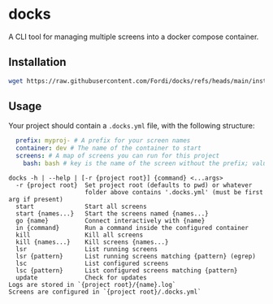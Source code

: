 # docks

A CLI tool for managing multiple screens into a docker compose container.

## Installation

```bash
wget https://raw.githubusercontent.com/Fordi/docks/refs/heads/main/install.sh -O- | bash
```

## Usage

Your project should contain a `.docks.yml` file, with the following structure:

```yaml
  prefix: myproj- # A prefix for your screen names
  container: dev # The name of the container to start
  screens: # A map of screens you can run for this project
    bash: bash # key is the name of the screen without the prefix; value is the command to run
```

```text
docks -h | --help | [-r {project root}] {command} <...args>
  -r {project root}  Set project root (defaults to pwd) or whatever
                     folder above contains '.docks.yml' (must be first arg if present)
  start              Start all screens
  start {names...}   Start the screens named {names...}
  go {name}          Connect interactively with {name}
  in {command}       Run a command inside the configured container
  kill               Kill all screens
  kill {names...}    Kill screens {names...}
  lsr                List running screens
  lsr {pattern}      List running screens matching {pattern} (egrep)
  lsc                List configured screens
  lsc {pattern}      List configured screens matching {pattern}
  update             Check for updates
Logs are stored in `{project root}/{name}.log`
Screens are configured in `{project root}/.docks.yml`
```
